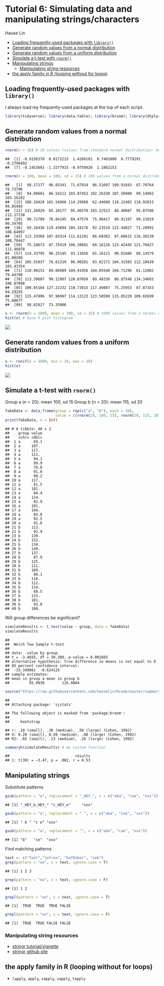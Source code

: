 Tutorial 6: Simulating data and manipulating strings/characters
================
Hause Lin

-   [Loading frequently-used packages with `library()`](#loading-frequently-used-packages-with-library)
-   [Generate random values from a normal distribution](#generate-random-values-from-a-normal-distribution)
-   [Generate random values from a uniform distribution](#generate-random-values-from-a-uniform-distribution)
-   [Simulate a t-test with `rnorm()`](#simulate-a-t-test-with-rnorm)
-   [Manipulating strings](#manipulating-strings)
    -   [Manipulating string resources](#manipulating-string-resources)
-   [the apply family in R (looping without for loops)](#the-apply-family-in-r-looping-without-for-loops)

Loading frequently-used packages with `library()`
-------------------------------------------------

I always load my frequently-used packages at the top of each script.

``` r
library(tidyverse); library(data.table); library(broom); library(dtplyr); library(lme4); library(lmerTest); library(ggbeeswarm); library(cowplot)
```

Generate random values from a normal distribution
-------------------------------------------------

``` r
rnorm(n = 10) # 10 values (values from standard normal distribution: mean 0, sd 1)
```

    ##  [1] -0.9150370  0.8172215  1.4266101  0.7401008  0.7779291 -0.2796492
    ##  [7] -0.1453692 -1.3277915 -0.9750920  1.1862153

``` r
rnorm(n = 100, mean = 100, sd = 15) # 100 values from a normal distribution (mean 100, sd = 15)
```

    ##   [1]  98.17177  96.03341  71.67914  86.51697 109.91843  87.70764  78.73796
    ##   [8]  94.09601  86.54212 103.07452 102.26330 107.58908  99.14082 103.16282
    ##  [15] 108.10420 101.54966 114.29968  62.44680 118.12483 118.92033  99.05493
    ##  [22] 131.26929  85.10177  95.46578 103.22523  88.40687  95.07596 112.17138
    ##  [29]  90.72789  78.84195  84.47579  75.98417  89.91197  99.21019  90.34705
    ##  [36]  93.16436 119.43894 104.18176  92.23519 122.44027  71.28991 108.64097
    ##  [43] 113.33560 107.03314 112.61201  86.68362  87.60615 116.38238 108.78447
    ##  [50]  75.18673  87.75419 106.30681  60.16126 123.42445 121.70427 111.46078
    ##  [57] 114.33795  90.25145  93.11016  65.16121  90.01606  89.14579  81.00209
    ##  [64] 105.55037  76.61319  86.90281  83.02171 104.31583 112.18420 101.43354
    ##  [71] 110.98151  89.06989 109.91958 104.05540 104.71296  81.12002  79.44798
    ##  [78] 113.39607  99.12907 120.87058  89.48336  86.87548 134.34683 106.87098
    ##  [85] 100.65184 127.22232 110.73815 117.49887  75.25953  87.87163  94.29255
    ##  [92] 115.47896  97.96997 114.13123 123.50598 115.85229 109.02699  75.88677
    ##  [99]  98.82827  73.35906

``` r
x <- rnorm(n = 1000, mean = 100, sd = 15) # 1000 values from a normal distribution (mean 100, sd = 15)
hist(x) # base R plot histogram
```

![](Tutorial_6_Simulating_data_and_manipulating_strings_files/figure-markdown_github/unnamed-chunk-3-1.png)

Generate random values from a uniform distribution
--------------------------------------------------

``` r
x <- runif(n = 1000, min = 10, max = 20)
hist(x)
```

![](Tutorial_6_Simulating_data_and_manipulating_strings_files/figure-markdown_github/unnamed-chunk-4-1.png)

Simulate a t-test with `rnorm()`
--------------------------------

Group a (n = 20): mean 100, sd 15 Group b (n = 20): mean 115, sd 20

``` r
fakeData <- data_frame(group = rep(c("a", "b"), each = 20), 
                       value = c(rnorm(20, 100, 15), rnorm(20, 115, 20))) 
print(fakeData, n = Inf)
```

    ## # A tibble: 40 x 2
    ##    group value
    ##    <chr> <dbl>
    ##  1 a      69.1
    ##  2 a     107. 
    ##  3 a     117. 
    ##  4 a     111. 
    ##  5 a      94.1
    ##  6 a      99.9
    ##  7 a      78.0
    ##  8 a      91.0
    ##  9 a      98.2
    ## 10 a     117. 
    ## 11 a      81.5
    ## 12 a     101. 
    ## 13 a      84.4
    ## 14 a     114. 
    ## 15 a      82.9
    ## 16 a     101. 
    ## 17 a     104. 
    ## 18 a      84.0
    ## 19 a      92.5
    ## 20 a      91.8
    ## 21 b     113. 
    ## 22 b      92.9
    ## 23 b     139. 
    ## 24 b     152. 
    ## 25 b     134. 
    ## 26 b     149. 
    ## 27 b     137. 
    ## 28 b      87.9
    ## 29 b     125. 
    ## 30 b     111. 
    ## 31 b     169. 
    ## 32 b      88.1
    ## 33 b     118. 
    ## 34 b     112. 
    ## 35 b     114. 
    ## 36 b      88.5
    ## 37 b     115. 
    ## 38 b     101. 
    ## 39 b      93.0
    ## 40 b     100.

Will group differences be significant?

``` r
simulateResults <- t.test(value ~ group, data = fakeData)
simulateResults
```

    ## 
    ##  Welch Two Sample t-test
    ## 
    ## data:  value by group
    ## t = -3.4655, df = 30.309, p-value = 0.001603
    ## alternative hypothesis: true difference in means is not equal to 0
    ## 95 percent confidence interval:
    ##  -33.349061  -8.624125
    ## sample estimates:
    ## mean in group a mean in group b 
    ##         95.9938        116.9804

``` r
source("https://raw.githubusercontent.com/hauselin/Rcode/master/summaryh.R")
```

    ## 
    ## Attaching package: 'sjstats'

    ## The following object is masked from 'package:broom':
    ## 
    ##     bootstrap

    ## r: .10 (small), .30 (medium), .50 (large) (Cohen, 1992)
    ## d: 0.20 (small), 0.50 (medium), .80 (large) (Cohen, 1992)
    ## R2: .02 (small), .13 (medium), .26 (large) (Cohen, 1992)

``` r
summaryh(simulateResults) # my custom function
```

    ##                              results
    ## 1: t(30) = −3.47, p = .002, r = 0.53

Manipulating strings
--------------------

Substitute patterns

``` r
gsub(pattern = "a", replacement = "_HEY_", x = c("aba", "cae", "xxx"))
```

    ## [1] "_HEY_b_HEY_" "c_HEY_e"     "xxx"

``` r
gsub(pattern = "a", replacement = " ", x = c("aba", "cae", "xxx"))
```

    ## [1] " b " "c e" "xxx"

``` r
gsub(pattern = "a", replacement = "", x = c("aba", "cae", "xxx"))
```

    ## [1] "b"   "ce"  "xxx"

Find matching patterns

``` r
text <- c("foot","lefroo", "bafOobar", "zeb")
grep(pattern = "oo", x = text, ignore.case = T)
```

    ## [1] 1 2 3

``` r
grep(pattern = "oo", x = text, ignore.case = F)
```

    ## [1] 1 2

``` r
grepl(pattern = "oo", x = text, ignore.case = T)
```

    ## [1]  TRUE  TRUE  TRUE FALSE

``` r
grepl(pattern = "oo", x = text, ignore.case = F)
```

    ## [1]  TRUE  TRUE FALSE FALSE

### Manipulating string resources

-   [stringr tutorial/vignette](https://cran.r-project.org/web/packages/stringr/vignettes/stringr.html)
-   [stringr github site](https://github.com/tidyverse/stringr)

the apply family in R (looping without for loops)
-------------------------------------------------

-   `lapply`, `apply`, `sapply`, `vapply`, `tapply`
